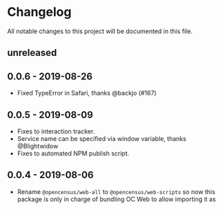 # Changelog

All notable changes to this project will be documented in this file.

## unreleased

## 0.0.6 - 2019-08-26

- Fixed TypeError in Safari, thanks @backjo (#167)

## 0.0.5 - 2019-08-09

- Fixes to interaction tracker.
- Service name can be specified via window variable, thanks @Blightwidow
- Fixes to automated NPM publish script.

## 0.0.4 - 2019-08-06

- Rename `@opencensus/web-all` to `@opencensus/web-scripts` so now this package 
    is only in charge of bundling OC Web to allow importing it as <script> tag.

- To use OC Web as an npm dependency, there are several options: `@opencensus/web-initial-load`
    to instrument with only the initial page load module, `@opencensus/web-instrumentation-zone`
    to instrument it with all the OC Web functionality plus the `Zone.js` library and 
    `@opencensus/web-instrumentation-zone-peer-dep` also exports all the functionality but `Zone.js`
    is a peer dependency.

- Implementation of *User interaction tracing* monkey-patching the `Zone.js` library. This includes
    some features like: automatic tracing for click events and route transitions, custom spans, 
    automatic spans for HTTP requests and Browser performance data, relate user interaction traces
    back the the initial page load trace and sampling.

## 0.0.3 - 2019-06-08

- Support custom end time for span (#95), thanks @skjindal93
- Upgraded types to match `@opencensus/core` package version `0.0.13`.
- Package upgrades
- Add support for object(`SpanOptions`) as an argument for `startChildSpan` function, similar to `startRootSpan`.
- Please note that there is an API breaking change in methods `addMessageEvent()`. The field `id` is now number instead of string.

## 0.0.2 - 2019-04-29

Fix: add JS bundles and source maps to the NPM files for @opencensus/web-all 
(#66), which were incorrectly not included before. This enables linking the JS
bundles in `<script>` tags via the unpkg.com or jsdelivr.com CDNs for NPM files.

## 0.0.1 - 2019-04-26

- TypeScript interfaces and enums extracted from the `@opencensus/core`
    package of [opencensus-node][opencensus-node-url]
- Initial `Tracer` and `Span` implementations. The tracer only supports a single
    root span at a time within a browser tab.
- Exporter to write traces to the OpenCensus Agent via its [HTTP/JSON feature][oc-agent-http-url].
- Instrumentation to generate trace spans for the resource timing waterfall of
    an initial page load.
- Option to link the initial HTML load client span with its server-side span by
  having the client write a `traceparent` global variable in
  [trace context W3C draft format][trace-context-url].
- WebPack build scripts to generate JS bundles to enable adding instrumentation
  of the initial page load spans and exporting them to the OpenCensus agent.

[oc-agent-http-url]: https://github.com/census-instrumentation/opencensus-service/tree/master/receiver#writing-with-httpjson
[opencensus-node-url]: http://github.com/census-instrumentation/opencensus-node
[trace-context-url]: https://www.w3.org/TR/trace-context/
